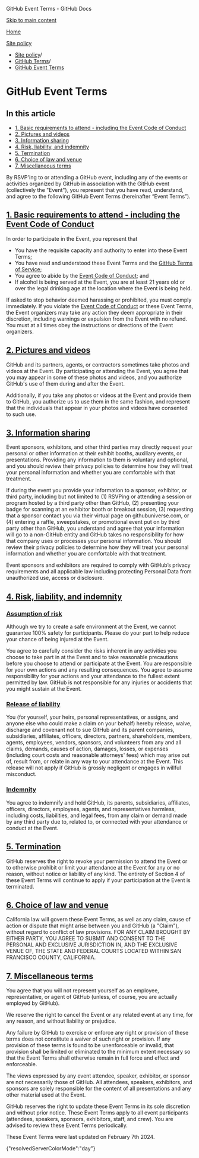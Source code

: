 GitHub Event Terms - GitHub Docs

[Skip to main content](#main-content)

[Home](/ja)

[Site policy](/ja/site-policy)

* [Site policy](/ja/site-policy)/
* [GitHub Terms](/ja/site-policy/github-terms)/
* [GitHub Event Terms](/ja/site-policy/github-terms/github-event-terms)

GitHub Event Terms
==========

In this article
----------

* [1. Basic requirements to attend - including the Event Code of Conduct](#1-basic-requirements-to-attend---including-the-event-code-of-conduct)
* [2. Pictures and videos](#2-pictures-and-videos)
* [3. Information sharing](#3-information-sharing)
* [4. Risk, liability, and indemnity](#4-risk-liability-and-indemnity)
* [5. Termination](#5-termination)
* [6. Choice of law and venue](#6-choice-of-law-and-venue)
* [7. Miscellaneous terms](#7-miscellaneous-terms)

By RSVP'ing to or attending a GitHub event, including any of the events or activities organized by GitHub in association with the GitHub event (collectively the "Event"), you represent that you have read, understand, and agree to the following GitHub Event Terms (hereinafter “Event Terms”).

[1. Basic requirements to attend - including the Event Code of Conduct](#1-basic-requirements-to-attend---including-the-event-code-of-conduct)
----------

In order to participate in the Event, you represent that

* You have the requisite capacity and authority to enter into these Event Terms;
* You have read and understood these Event Terms and the [GitHub Terms of Service](/ja/site-policy/github-terms/github-terms-of-service);
* You agree to abide by the [Event Code of Conduct](/ja/site-policy/github-terms/github-event-code-of-conduct); and
* If alcohol is being served at the Event, you are at least 21 years old or over the legal drinking age at the location where the Event is being held.

If asked to stop behavior deemed harassing or prohibited, you must comply immediately. If you violate the [Event Code of Conduct](/ja/site-policy/github-terms/github-event-code-of-conduct) or these Event Terms, the Event organizers may take any action they deem appropriate in their discretion, including warnings or expulsion from the Event with no refund. You must at all times obey the instructions or directions of the Event organizers.

[2. Pictures and videos](#2-pictures-and-videos)
----------

GitHub and its partners, agents, or contractors sometimes take photos and videos at the Event. By participating or attending the Event, you agree that you may appear in some of these photos and videos, and you authorize GitHub's use of them during and after the Event.

Additionally, if you take any photos or videos at the Event and provide them to GitHub, you authorize us to use them in the same fashion, and represent that the individuals that appear in your photos and videos have consented to such use.

[3. Information sharing](#3-information-sharing)
----------

Event sponsors, exhibitors, and other third parties may directly request your personal or other information at their exhibit booths, auxiliary events, or presentations. Providing any information to them is voluntary and optional, and you should review their privacy policies to determine how they will treat your personal information and whether you are comfortable with that treatment.

If during the event you provide your information to a sponsor, exhibitor, or third party, including but not limited to (1) RSVPing or attending a session or program hosted by a third party other than GitHub, (2) presenting your badge for scanning at an exhibitor booth or breakout session, (3) requesting that a sponsor contact you via their virtual page on githubuniverse.com, or (4) entering a raffle, sweepstakes, or promotional event put on by third party other than GitHub, you understand and agree that your information will go to a non-GitHub entity and GitHub takes no responsibility for how that company uses or processes your personal information. You should review their privacy policies to determine how they will treat your personal information and whether you are comfortable with that treatment.

Event sponsors and exhibitors are required to comply with GitHub’s privacy requirements and all applicable law including protecting Personal Data from unauthorized use, access or disclosure.

[4. Risk, liability, and indemnity](#4-risk-liability-and-indemnity)
----------

### [Assumption of risk](#assumption-of-risk) ###

Although we try to create a safe environment at the Event, we cannot guarantee 100% safety for participants. Please do your part to help reduce your chance of being injured at the Event.

You agree to carefully consider the risks inherent in any activities you choose to take part in at the Event and to take reasonable precautions before you choose to attend or participate at the Event. You are responsible for your own actions and any resulting consequences. You agree to assume responsibility for your actions and your attendance to the fullest extent permitted by law. GitHub is not responsible for any injuries or accidents that you might sustain at the Event.

### [Release of liability](#release-of-liability) ###

You (for yourself, your heirs, personal representatives, or assigns, and anyone else who could make a claim on your behalf) hereby release, waive, discharge and covenant not to sue GitHub and its parent companies, subsidiaries, affiliates, officers, directors, partners, shareholders, members, agents, employees, vendors, sponsors, and volunteers from any and all claims, demands, causes of action, damages, losses, or expenses (including court costs and reasonable attorneys' fees) which may arise out of, result from, or relate in any way to your attendance at the Event. This release will not apply if GitHub is grossly negligent or engages in willful misconduct.

### [Indemnity](#indemnity) ###

You agree to indemnify and hold GitHub, its parents, subsidiaries, affiliates, officers, directors, employees, agents, and representatives harmless, including costs, liabilities, and legal fees, from any claim or demand made by any third party due to, related to, or connected with your attendance or conduct at the Event.

[5. Termination](#5-termination)
----------

GitHub reserves the right to revoke your permission to attend the Event or to otherwise prohibit or limit your attendance at the Event for any or no reason, without notice or liability of any kind. The entirety of Section 4 of these Event Terms will continue to apply if your participation at the Event is terminated.

[6. Choice of law and venue](#6-choice-of-law-and-venue)
----------

California law will govern these Event Terms, as well as any claim, cause of action or dispute that might arise between you and GitHub (a "Claim"), without regard to conflict of law provisions. FOR ANY CLAIM BROUGHT BY EITHER PARTY, YOU AGREE TO SUBMIT AND CONSENT TO THE PERSONAL AND EXCLUSIVE JURISDICTION IN, AND THE EXCLUSIVE VENUE OF, THE STATE AND FEDERAL COURTS LOCATED WITHIN SAN FRANCISCO COUNTY, CALIFORNIA.

[7. Miscellaneous terms](#7-miscellaneous-terms)
----------

You agree that you will not represent yourself as an employee, representative, or agent of GitHub (unless, of course, you are actually employed by GitHub).

We reserve the right to cancel the Event or any related event at any time, for any reason, and without liability or prejudice.

Any failure by GitHub to exercise or enforce any right or provision of these terms does not constitute a waiver of such right or provision. If any provision of these terms is found to be unenforceable or invalid, that provision shall be limited or eliminated to the minimum extent necessary so that the Event Terms shall otherwise remain in full force and effect and enforceable.

The views expressed by any event attendee, speaker, exhibitor, or sponsor are not necessarily those of GitHub. All attendees, speakers, exhibitors, and sponsors are solely responsible for the content of all presentations and any other material used at the Event.

GitHub reserves the right to update these Event Terms in its sole discretion and without prior notice. These Event Terms apply to all event participants (attendees, speakers, sponsors, exhibitors, staff, and crew). You are advised to review these Event Terms periodically.

These Event Terms were last updated on February 7th 2024.

{"resolvedServerColorMode":"day"}
